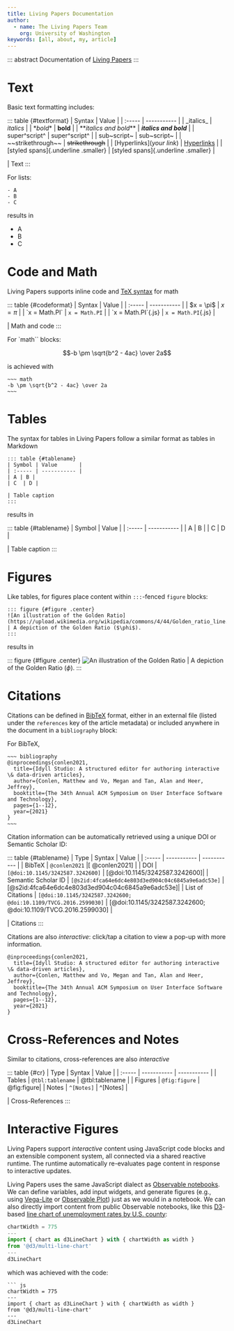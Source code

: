 ```yaml
---
title: Living Papers Documentation
author:
  - name: The Living Papers Team
    org: University of Washington
keywords: [all, about, my, article]
---
```


::: abstract
Documentation of [Living Papers](https://github.com/uwdata/living-papers)
:::

# Text

Basic text formatting includes:

::: table {#textformat}
| Syntax | Value       |
| :----- | ----------- |
| \_italics_ | _italics_ |
| \**bold**  | **bold** |
| \*\**italics and bold***    | ***italics and bold*** |
| super\^script^ | super^script^ |
| sub\~script~ | sub~script~ |
| \~\~strikethrough~~ | ~~strikethrough~~ |
| \[Hyperlinks\](_your link_) | [Hyperlinks](https://github.com/uwdata/living-papers) |
| \[styled spans]{.underline .smaller} | [styled spans]{.underline .smaller} |

| Text
:::

For lists:
```
- A
- B
- C
```

results in

- A
- B
- C

# Code and Math

Living Papers supports inline code and [TeX syntax](https://en.wikibooks.org/wiki/LaTeX/Mathematics) for math

::: table {#codeformat}
| Syntax | Value       |
| :----- | ----------- |
| \$x = \\pi$ | $x = \pi$ |
| \`x = Math.PI\` | `x = Math.PI` |
| \`x = Math.PI\`{.js} | `x = Math.PI`{.js} |

| Math and code
:::

For `math`` blocks: 

~~~ math
-b \pm \sqrt{b^2 - 4ac} \over 2a
~~~

is achieved with

```
~~~ math
-b \pm \sqrt{b^2 - 4ac} \over 2a
~~~
```



# Tables 

The syntax for tables in Living Papers follow a similar format as tables in Markdown

```
::: table {#tablename}
| Symbol | Value       |
| :----- | ----------- |
| A | B |
| C  | D |

| Table caption
:::
```

results in 

::: table {#tablename}
| Symbol | Value       |
| :----- | ----------- |
| A | B |
| C  | D |

| Table caption
:::

<!--
Captions are distinguished from figure/table content using a preceding pipe (`|`) character.
To avoid confusion, table content and captions must be separated by an empty line.
-->

# Figures

Like tables, for figures place content within `:::`-fenced `figure` blocks:

```
::: figure {#figure .center}
![An illustration of the Golden Ratio](https://upload.wikimedia.org/wikipedia/commons/4/44/Golden_ratio_line.svg)
| A depiction of the Golden Ratio ($\phi$).
:::
```

results in 

::: figure {#figure .center}
![An illustration of the Golden Ratio](https://upload.wikimedia.org/wikipedia/commons/4/44/Golden_ratio_line.svg)
| A depiction of the Golden Ratio ($\phi$).
:::

# Citations

Citations can be defined in [BibTeX](https://en.wikipedia.org/wiki/BibTeX) format, either in an external file (listed under the `references` key of the article metadata) or included anywhere in the document in a `bibliography` block:

For BibTeX, 
``` {.smaller}
~~~ bibliography
@inproceedings{conlen2021,
  title={Idyll Studio: A structured editor for authoring interactive \& data-driven articles},
  author={Conlen, Matthew and Vo, Megan and Tan, Alan and Heer, Jeffrey},
  booktitle={The 34th Annual ACM Symposium on User Interface Software and Technology},
  pages={1--12},
  year={2021}
}
~~~
```

Citation information can be automatically retrieved using a unique DOI or Semantic Scholar ID:

::: table {#tablename}
| Type | Syntax       | Value       |
| :----- | ----------- | ----------- |
| BibTeX | ```@conlen2021``` |[ @conlen2021] |
| DOI | ```[@doi:10.1145/3242587.3242600]``` | [@doi:10.1145/3242587.3242600]|
| Semantic Scholar ID | ```[@s2id:4fca64e6dc4e803d3ed904c04c6845a9e6adc53e]``` | [@s2id:4fca64e6dc4e803d3ed904c04c6845a9e6adc53e]|
| List of Citations | ```[@doi:10.1145/3242587.3242600; @doi:10.1109/TVCG.2016.2599030]``` | [@doi:10.1145/3242587.3242600; @doi:10.1109/TVCG.2016.2599030] |

| Citations
:::

Citations are also _interactive_: click/tap a citation to view a pop-up with more information.

~~~ bibliography
@inproceedings{conlen2021,
  title={Idyll Studio: A structured editor for authoring interactive \& data-driven articles},
  author={Conlen, Matthew and Vo, Megan and Tan, Alan and Heer, Jeffrey},
  booktitle={The 34th Annual ACM Symposium on User Interface Software and Technology},
  pages={1--12},
  year={2021}
}
~~~


# Cross-References and Notes

Similar to citations, cross-references are also _interactive_

::: table {#cr}
| Type | Syntax       | Value       |
| :----- | ----------- | ----------- |
| Tables | `@tbl:tablename` | @tbl:tablename |
| Figures | `@fig:figure` | @fig:figure|
| Notes | `^[Notes]` | ^[Notes] |

| Cross-References
:::

# Interactive Figures

Living Papers support *interactive* content using JavaScript code blocks and an extensible component system, all connected via a shared reactive runtime.
The runtime automatically re-evaluates page content in response to interactive updates.

Living Papers uses the same JavaScript dialect as [Observable notebooks](https://observablehq.com/@observablehq/a-taste-of-observable).
We can define variables, add input widgets, and generate figures (e.g., using [Vega-Lite](https://observablehq.com/@observablehq/vega-lite) or [Observable Plot](https://observablehq.com/@observablehq/plot)) just as we would in a notebook.
We can also directly import content from public Observable notebooks, like this [D3](https://d3js.org/)-based [line chart of unemployment rates by U.S. county](https://observablehq.com/@d3/multi-line-chart):


``` js
chartWidth = 775
---
import { chart as d3LineChart } with { chartWidth as width }
from '@d3/multi-line-chart'
---
d3LineChart
```

which was achieved with the code:
```
``` js
chartWidth = 775
---
import { chart as d3LineChart } with { chartWidth as width }
from '@d3/multi-line-chart'
---
d3LineChart
```
```
